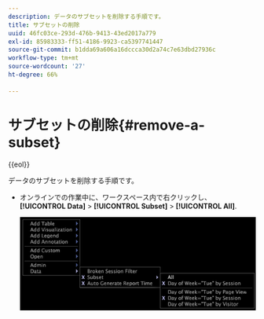 ```yaml
---
description: データのサブセットを削除する手順です。
title: サブセットの削除
uuid: 46fc03ce-293d-476b-9413-43ed2017a779
exl-id: 85983333-ff51-4186-9923-ca5397741447
source-git-commit: b1dda69a606a16dccca30d2a74c7e63dbd27936c
workflow-type: tm+mt
source-wordcount: '27'
ht-degree: 66%

---
```


# サブセットの削除{#remove-a-subset}

{{eol}}

データのサブセットを削除する手順です。

* オンラインでの作業中に、ワークスペース内で右クリックし、 **[!UICONTROL Data]** > **[!UICONTROL Subset]** > **[!UICONTROL All]**.

   ![](assets/mnu_Subset_All.png)
